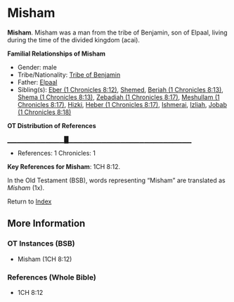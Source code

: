# Misham
**Misham**. 
Misham was a man from the tribe of Benjamin, son of Elpaal, living during the time of the divided kingdom (acai). 




**Familial Relationships of Misham**


* Gender: male
* Tribe/Nationality: [Tribe of Benjamin](../../../groups/md/acai/Benjamin.md)
* Father: [Elpaal](Elpaal.md)
* Sibling(s): [Eber (1 Chronicles 8:12)](Eber.3.md), [Shemed](Shemed.md), [Beriah (1 Chronicles 8:13)](Beriah.3.md), [Shema (1 Chronicles 8:13)](Shema.3.md), [Zebadiah (1 Chronicles 8:17)](Zebadiah.2.md), [Meshullam (1 Chronicles 8:17)](Meshullam.4.md), [Hizki](Hizki.md), [Heber (1 Chronicles 8:17)](Heber.4.md), [Ishmerai](Ishmerai.md), [Izliah](Izliah.md), [Jobab (1 Chronicles 8:18)](Jobab.5.md)


**OT Distribution of References**

▁▁▁▁▁▁▁▁▁▁▁▁█▁▁▁▁▁▁▁▁▁▁▁▁▁▁▁▁▁▁▁▁▁▁▁▁▁▁
* References: 1 Chronicles: 1



**Key References for Misham**: 
1CH 8:12. 


In the Old Testament (BSB), words representing “Misham” are translated as 
*Misham* (1x). 




Return to [Index](00-Index.md)

## More Information

### OT Instances (BSB)

* Misham (1CH 8:12)



### References (Whole Bible)

* 1CH 8:12



